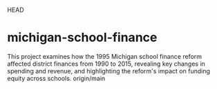 HEAD
# michigan-school-finance
This project examines how the 1995 Michigan school finance reform affected district finances from 1990 to 2015, revealing key changes in spending and revenue, and highlighting the reform's impact on funding equity across schools.
 origin/main
